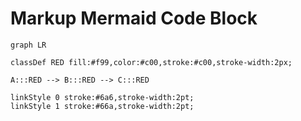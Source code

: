 # Markup Mermaid Code Block

```mermaid
graph LR

classDef RED fill:#f99,color:#c00,stroke:#c00,stroke-width:2px;

A:::RED --> B:::RED --> C:::RED

linkStyle 0 stroke:#6a6,stroke-width:2pt;
linkStyle 1 stroke:#66a,stroke-width:2pt;

```
